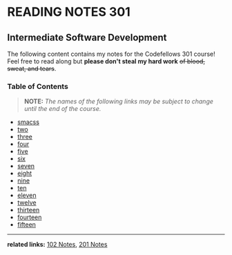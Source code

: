 # READING NOTES 301
## Intermediate Software Development
The following content contains my notes for the Codefellows 301 course! Feel free to read along but **please don't steal my hard work** ~~of blood, sweat, and tears~~. 

### Table of Contents
> **NOTE:** *The names of the following links may be subject to change until the end of the course.*

- [smacss](smacss.md)
- [two](link)
- [three](link)
- [four](link)
- [five](link)
- [six](link)
- [seven](link)
- [eight](link)
- [nine](link)
- [ten](link)
- [eleven](link)
- [twelve](link)
- [thirteen](link)
- [fourteen](link)
- [fifteen](link)

---

**related links:** [102 Notes](https://kimlensico.github.io/reading-notes/), [201 Notes](https://kimlensico.github.io/readingnotes-201/)